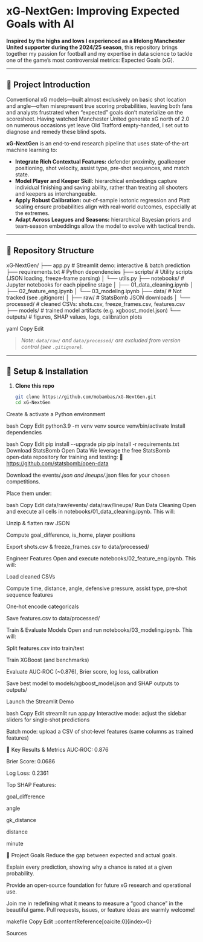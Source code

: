 # xG‑NextGen: Improving Expected Goals with AI

**Inspired by the highs and lows I experienced as a lifelong Manchester United supporter during the 2024/25 season**, this repository brings together my passion for football and my expertise in data science to tackle one of the game’s most controversial metrics: Expected Goals (xG).

---

## 📖 Project Introduction

Conventional xG models—built almost exclusively on basic shot location and angle—often misrepresent true scoring probabilities, leaving both fans and analysts frustrated when “expected” goals don’t materialize on the scoresheet. Having watched Manchester United generate xG north of 2.0 on numerous occasions yet leave Old Trafford empty‑handed, I set out to diagnose and remedy these blind spots.

**xG‑NextGen** is an end‑to‑end research pipeline that uses state‑of‑the‑art machine learning to:

- **Integrate Rich Contextual Features:** defender proximity, goalkeeper positioning, shot velocity, assist type, pre‑shot sequences, and match state.  
- **Model Player and Keeper Skill:** hierarchical embeddings capture individual finishing and saving ability, rather than treating all shooters and keepers as interchangeable.  
- **Apply Robust Calibration:** out‑of‑sample isotonic regression and Platt scaling ensure probabilities align with real‑world outcomes, especially at the extremes.  
- **Adapt Across Leagues and Seasons:** hierarchical Bayesian priors and team‑season embeddings allow the model to evolve with tactical trends.  

---

## 📂 Repository Structure

xG‑NextGen/
├── app.py # Streamlit demo: interactive & batch prediction
├── requirements.txt # Python dependencies
├── scripts/ # Utility scripts (JSON loading, freeze‑frame parsing)
│ └── utils.py
├── notebooks/ # Jupyter notebooks for each pipeline stage
│ ├── 01_data_cleaning.ipynb
│ ├── 02_feature_eng.ipynb
│ └── 03_modeling.ipynb
├── data/ # Not tracked (see .gitignore)
│ ├── raw/ # StatsBomb JSON downloads
│ └── processed/ # cleaned CSVs: shots.csv, freeze_frames.csv, features.csv
├── models/ # trained model artifacts (e.g. xgboost_model.json)
└── outputs/ # figures, SHAP values, logs, calibration plots

yaml
Copy
Edit

> _Note: `data/raw/` and `data/processed/` are excluded from version control (see `.gitignore`)._

---

## 🔧 Setup & Installation

1. **Clone this repo**  
   ```bash
   git clone https://github.com/mobambas/xG-NextGen.git
   cd xG-NextGen
Create & activate a Python environment

bash
Copy
Edit
python3.9 -m venv venv
source venv/bin/activate
Install dependencies

bash
Copy
Edit
pip install --upgrade pip
pip install -r requirements.txt
Download StatsBomb Open Data
We leverage the free StatsBomb open‑data repository for training and testing:
🔗 https://github.com/statsbomb/open-data

Download the events/*.json and lineups/*.json files for your chosen competitions.

Place them under:

bash
Copy
Edit
data/raw/events/
data/raw/lineups/
Run Data Cleaning
Open and execute all cells in notebooks/01_data_cleaning.ipynb. This will:

Unzip & flatten raw JSON

Compute goal_difference, is_home, player positions

Export shots.csv & freeze_frames.csv to data/processed/

Engineer Features
Open and execute notebooks/02_feature_eng.ipynb. This will:

Load cleaned CSVs

Compute time, distance, angle, defensive pressure, assist type, pre‑shot sequence features

One‑hot encode categoricals

Save features.csv to data/processed/

Train & Evaluate Models
Open and run notebooks/03_modeling.ipynb. This will:

Split features.csv into train/test

Train XGBoost (and benchmarks)

Evaluate AUC‑ROC (~0.876), Brier score, log loss, calibration

Save best model to models/xgboost_model.json and SHAP outputs to outputs/

Launch the Streamlit Demo

bash
Copy
Edit
streamlit run app.py
Interactive mode: adjust the sidebar sliders for single‑shot predictions

Batch mode: upload a CSV of shot‑level features (same columns as trained features)

🌟 Key Results & Metrics
AUC‑ROC: 0.876

Brier Score: 0.0686

Log Loss: 0.2361

Top SHAP Features:

goal_difference

angle

gk_distance

distance

minute

🎯 Project Goals
Reduce the gap between expected and actual goals.

Explain every prediction, showing why a chance is rated at a given probability.

Provide an open‑source foundation for future xG research and operational use.

Join me in redefining what it means to measure a “good chance” in the beautiful game.
Pull requests, issues, or feature ideas are warmly welcome!

makefile
Copy
Edit
::contentReference[oaicite:0]{index=0}







Sources
